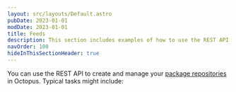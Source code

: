 ```yaml
---
layout: src/layouts/Default.astro
pubDate: 2023-01-01
modDate: 2023-01-01
title: Feeds
description: This section includes examples of how to use the REST API to create and manage feeds in Octopus.
navOrder: 100
hideInThisSectionHeader: true
---
```


You can use the REST API to create and manage your [package repositories](/docs/packaging-applications/package-repositories) in Octopus. Typical tasks might include:
